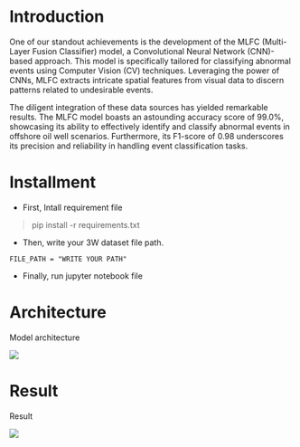 
# Introduction
One of our standout achievements is the development of the MLFC (Multi-Layer Fusion Classifier) model, a Convolutional Neural Network (CNN)-based approach. This model is specifically tailored for classifying abnormal events using Computer Vision (CV) techniques. Leveraging the power of CNNs, MLFC extracts intricate spatial features from visual data to discern patterns related to undesirable events.

The diligent integration of these data sources has yielded remarkable results. The MLFC model boasts an astounding accuracy score of 99.0%, showcasing its ability to effectively identify and classify abnormal events in offshore oil well scenarios. Furthermore, its F1-score of 0.98 underscores its precision and reliability in handling event classification tasks.

# Installment
- First, Intall requirement file
> pip install -r requirements.txt


- Then, write your 3W dataset file path.
```
FILE_PATH = "WRITE YOUR PATH"
```


- Finally, run jupyter notebook file


# Architecture
Model architecture
<p align="left">
<img src="https://github.com/lofootve/geo-con/assets/119021264/e4b9f49c-e109-4818-abce-208961c11ba9">
</p>



# Result
Result
<p align="left">
<img src="https://github.com/lofootve/geo-con/assets/119021264/a2d6d0c3-455b-4d2f-bcbd-60b2e2f47667">
</p>
